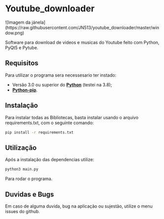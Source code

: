 # Youtube_downloader

<div class="d-flex justify-content-center">
![Imagem da jánela](https://raw.githubusercontent.com/JN513/youtube_downloader/master/window.png)
</div>

Software para download de videos e musicas do Youtube feito com Python, PyQt5 e Pytube.

## Requisitos

Para utilizar o programa sera necessesario ter instado:

* Versão 3.0 ou superior do **[Python](https://www.python.org/)** (testei na 3.8);
* **[Python-pip](https://pt.stackoverflow.com/questions/239047/como-instalar-o-pip-no-windows-10)**.

## Instalação

Para instalar todas as Bibliotecas, basta instalar usando o arquivo requirements.txt, com o seguinte comando:
```bash
pip install -r requirements.txt
```

## Utilização

Após a instalação das dependencias utilize:
```bash
python3 main.py
```
Para rodar o programa.

## Duvidas e Bugs

Em caso de alguma duvida, bug na aplicação ou sujestão, utilize o menu issues do github.
